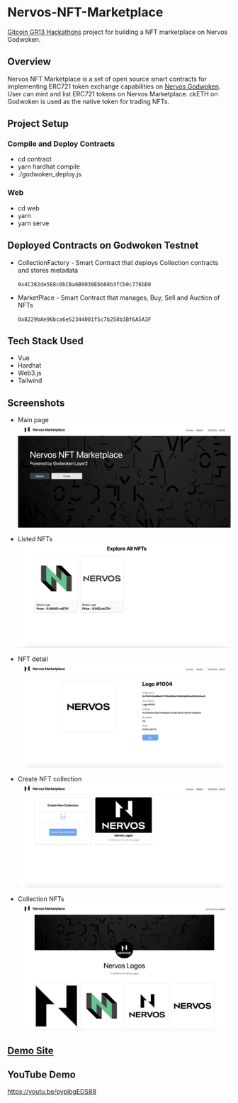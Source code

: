 # Nervos-NFT-Marketplace
[Gitcoin GR13 Hackathons](https://gitcoin.co/issue/nervosnetwork/grants/21/100027878) project for building a NFT marketplace on Nervos Godwoken.

## Overview
 Nervos NFT Marketplace is a set of open source smart contracts for implementing ERC721 token exchange capabilities on [Nervos Godwoken](https://www.nervos.org/godwoken). User can mint and list ERC721 tokens on Nervos Marketplace. ckETH on Godwoken is used as the native token for trading NFTs.




## Project Setup 
### Compile and Deploy Contracts 
- cd contract
- yarn hardhat compile
- ./godwoken_deploy.js

### Web
- cd web
- yarn 
- yarn serve




## Deployed Contracts on Godwoken Testnet
- CollectionFactory - Smart Contract that deploys Collection contracts and stores metadata
  
    `0x4C382de5E8c0bCBa6B9030Ebb08b3fCb0c776bD8`             
        
- MarketPlace - Smart Contract that manages, Buy, Sell and Auction of NFTs
    
    `0x8229bAe96bca6e52344001f5c7b258b3Bf6A5A3F`
## Tech Stack Used
 - Vue
 - Hardhat
 - Web3.js
 - Tailwind

## Screenshots
- Main page
![](./cod/../doc/homepage.jpg)

- Listed NFTs
![](./cod/../doc/list_nft.jpg)

- NFT detail
![](./cod/../doc/nft.png)

- Create NFT collection
![](./cod/../doc/create_collection.jpg)

- Collection NFTs
![](./cod/../doc/collection.jpg)


## [Demo Site](https://nervos-nft-marketplace.vercel.app/)


## YouTube Demo

https://youtu.be/pypjbgEDS88
